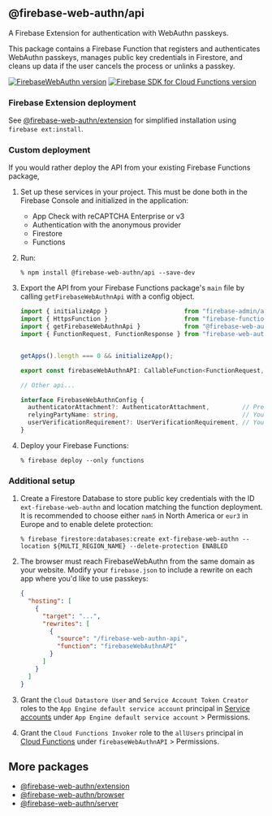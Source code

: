 ## @firebase-web-authn/api
A Firebase Extension for authentication with WebAuthn passkeys.

This package contains a Firebase Function that registers and authenticates WebAuthn passkeys, manages public key credentials in Firestore, and cleans up data if the user cancels the process or unlinks a passkey.

[![FirebaseWebAuthn version](https://img.shields.io/npm/v/@firebase-web-authn/api?logo=npm)](https://www.npmjs.com/package/@firebase-web-authn/api)
[![Firebase SDK for Cloud Functions version](https://img.shields.io/npm/dependency-version/@firebase-web-authn/api/firebase-functions?label=Firebase%20SDK%20for%20Cloud%20Functions&logo=firebase)](https://www.npmjs.com/package/firebase-functions)
### Firebase Extension deployment
See [@firebase-web-authn/extension](https://github.com/gavinsawyer/firebase-web-authn#firebase-web-authnextension) for simplified installation using `firebase ext:install`.
### Custom deployment
If you would rather deploy the API from your existing Firebase Functions package,
1. Set up these services in your project. This must be done both in the Firebase Console and initialized in the application:
   - App Check with reCAPTCHA Enterprise or v3
   - Authentication with the anonymous provider
   - Firestore
   - Functions
2. Run:

   ```
   % npm install @firebase-web-authn/api --save-dev
   ```

3. Export the API from your Firebase Functions package's `main` file by calling `getFirebaseWebAuthnApi` with a config object.
   ```ts
   import { initializeApp }                     from "firebase-admin/app";
   import { HttpsFunction }                     from "firebase-functions";
   import { getFirebaseWebAuthnApi }            from "@firebase-web-authn/api";
   import { FunctionRequest, FunctionResponse } from "firebase-web-authn/types";


   getApps().length === 0 && initializeApp();

   export const firebaseWebAuthnAPI: CallableFunction<FunctionRequest, FunctionResponse> = getFirebaseWebAuthnApi({...});

   // Other api...
   ```
   ```ts
   interface FirebaseWebAuthnConfig {
     authenticatorAttachment?: AuthenticatorAttachment,         // Preferred authenticator attachment modality. "cross-platform" allows security keys. "platform" allows passkey managers. Not specifying a value allows either attachment
     relyingPartyName: string,                                  // Your app's display name in the passkey popup on some browsers.
     userVerificationRequirement?: UserVerificationRequirement, // Your app's user verification requirement. "preferred" is default.
   }
   ```
4. Deploy your Firebase Functions:

   ```
   % firebase deploy --only functions
   ```
### Additional setup
1. Create a Firestore Database to store public key credentials with the ID `ext-firebase-web-authn` and location matching the function deployment. It is recommended to choose either `nam5` in North America or `eur3` in Europe and to enable delete protection:

    ```
    % firebase firestore:databases:create ext-firebase-web-authn --location ${MULTI_REGION_NAME} --delete-protection ENABLED
    ```

2. The browser must reach FirebaseWebAuthn from the same domain as your website. Modify your `firebase.json` to include a rewrite on each app where you'd like to use passkeys:

    ```json
    {
      "hosting": [
        {
          "target": "...",
          "rewrites": [
            {
              "source": "/firebase-web-authn-api",
              "function": "firebaseWebAuthnAPI"
            }
          ]
        }
      ]
    }
    ```
3. Grant the `Cloud Datastore User` and `Service Account Token Creator` roles to the `App Engine default service account` principal in [Service accounts](https://console.cloud.google.com/iam-admin/serviceaccounts) under `App Engine default service account` > Permissions.
4. Grant the `Cloud Functions Invoker` role to the `allUsers` principal in [Cloud Functions](https://console.cloud.google.com/functions/list) under `firebaseWebAuthnAPI` > Permissions.
## More packages
- [@firebase-web-authn/extension](https://github.com/gavinsawyer/firebase-web-authn/tree/main/libs/extension)
- [@firebase-web-authn/browser](https://github.com/gavinsawyer/firebase-web-authn/tree/main/libs/browser)
- [@firebase-web-authn/server](https://github.com/gavinsawyer/firebase-web-authn/tree/main/libs/server)
